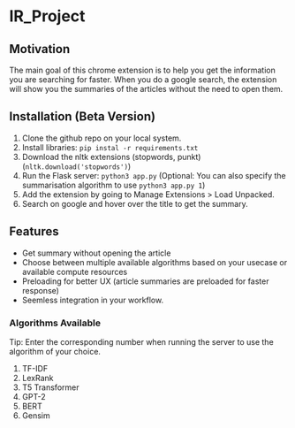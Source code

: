 ﻿# IR_Project

## Motivation
The main goal of this chrome extension is to help you get the information you are searching for faster. When you do a google search, the extension will show you the summaries of the articles without the need to open them.

## Installation (Beta Version)
1. Clone the github repo on your local system.
2. Install libraries: `pip instal -r requirements.txt`
3. Download the nltk extensions (stopwords, punkt) (`nltk.download('stopwords')`)
4. Run the Flask server: `python3 app.py` (Optional: You can also specify the summarisation algorithm to use `python3 app.py 1`)
5. Add the extension by going to Manage Extensions > Load Unpacked.
6. Search on google and hover over the title to get the summary.

## Features
* Get summary without opening the article
* Choose between multiple available algorithms based on your usecase or available compute resources
* Preloading for better UX (article summaries are preloaded for faster response)
* Seemless integration in your workflow.

### Algorithms Available
Tip: Enter the corresponding number when running the server to use the algorithm of your choice.

1. TF-IDF
2. LexRank
3. T5 Transformer
4. GPT-2 
5. BERT
6. Gensim

